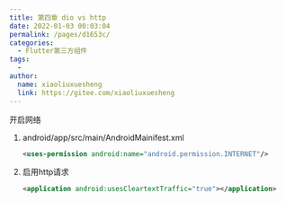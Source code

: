 ```yaml
---
title: 第四章 dio vs http
date: 2022-01-03 00:03:04
permalink: /pages/d1653c/
categories:
  - Flutter第三方组件
tags:
  - 
author: 
  name: xiaoliuxuesheng
  link: https://gitee.com/xiaoliuxuesheng
---
```

开启网络

1. android/app/src/main/AndroidMainifest.xml

   ```xml
   <uses-permission android:name="android.permission.INTERNET"/>
   ```

2. 启用http请求

   ```xml
   <application android:usesCleartextTraffic="true"></application>
   ```

   